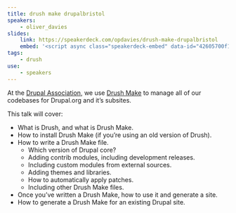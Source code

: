 ```yaml
---
title: drush make drupalbristol
speakers:
    - oliver_davies
slides:
    link: https://speakerdeck.com/opdavies/drush-make-drupalbristol
    embed: '<script async class="speakerdeck-embed" data-id="42605700f102013198de5a5f6f23ab67" data-ratio="1.29456384323641" src="//speakerdeck.com/assets/embed.js"></script>'
tags:
    - drush
use:
    - speakers
---
```

At the [Drupal Association](https://assoc.drupal.org), we use [Drush Make](http://www.drush.org/en/master/make/) to manage all of our codebases for Drupal.org and it’s subsites.

This talk will cover:

* What is Drush, and what is Drush Make.
* How to install Drush Make (if you’re using an old version of Drush).
* How to write a Drush Make file.
  * Which version of Drupal core?
  * Adding contrib modules, including development releases.
  * Including custom modules from external sources.
  * Adding themes and libraries.
  * How to automatically apply patches.
  * Including other Drush Make files.
* Once you’ve written a Drush Make, how to use it and generate a site.
* How to generate a Drush Make for an existing Drupal site.
